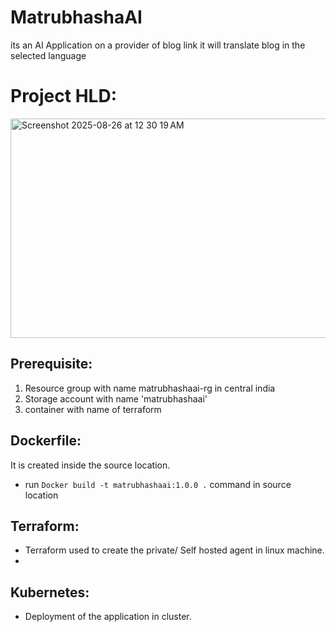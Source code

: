 # MatrubhashaAI
its an AI Application on a provider of blog link it will translate blog in the selected language
# Project HLD:
<img width="894" height="351" alt="Screenshot 2025-08-26 at 12 30 19 AM" src="https://github.com/user-attachments/assets/aa6d7cf2-d2d5-45a8-8d8b-0cc71e59b4c2" />



## Prerequisite:
1. Resource group with name matrubhashaai-rg in central india
2. Storage account with name 'matrubhashaai'
3. container with name of terraform

## Dockerfile:
It is created inside the source location.
- run ```Docker build -t matrubhashaai:1.0.0 .``` command in source location

## Terraform:
- Terraform used to create the private/ Self hosted agent in linux machine.
- 

## Kubernetes:
- Deployment of the application in cluster.
